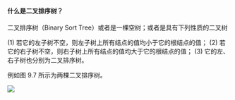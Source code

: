 
#### 什么是二叉排序树？

二叉排序树（Binary Sort Tree）或者是一棵空树；或者是具有下列性质的二叉树

$(1)$ 若它的左子树不空，则左子树上所有结点的值均小于它的根结点的值；
$(2)$ 若它的右子树不空，则右子树上所有结点的值均大于它的根结点的值；
$(3)$ 它的左、右子树也分别为二叉排序树。

例如图 9.7 所示为两棵二叉排序树。

![](https://gitee.com/mayundaze/img_bed/raw/master/20200710103642.png)
